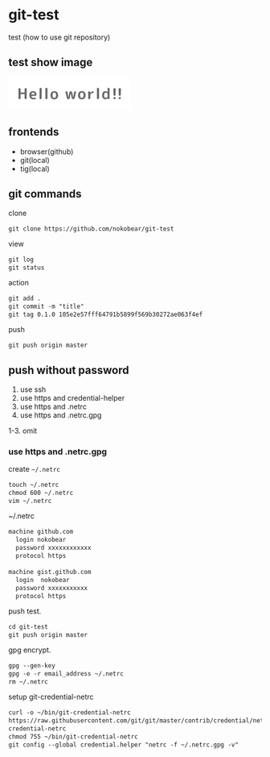 # git-test
test (how to use git repository)

## test show image
![hello](./img/hello.png)

## frontends
- browser(github)
- git(local)
- tig(local)

## git commands

clone

    git clone https://github.com/nokobear/git-test

view

    git log
    git status

action

    git add .
    git commit -m "title"
    git tag 0.1.0 105e2e57fff64791b5899f569b30272ae063f4ef

push

    git push origin master

## push without password

1. use ssh
2. use https and credential-helper
3. use https and .netrc
4. use https and .netrc.gpg

1-3. omit
### use https and .netrc.gpg

create `~/.netrc`

    touch ~/.netrc
    chmod 600 ~/.netrc
    vim ~/.netrc

~/.netrc

    machine github.com
      login nokobear
      password xxxxxxxxxxxx
      protocol https
    
    machine gist.github.com
      login  nokobear
      password xxxxxxxxxxx
      protocol https

push test.

    cd git-test
    git push origin master

gpg encrypt.

    gpg --gen-key
    gpg -e -r email_address ~/.netrc
    rm ~/.netrc

setup git-credential-netrc

    curl -o ~/bin/git-credential-netrc https://raw.githubusercontent.com/git/git/master/contrib/credential/netrc/git-credential-netrc
    chmod 755 ~/bin/git-credential-netrc
    git config --global credential.helper "netrc -f ~/.netrc.gpg -v"

